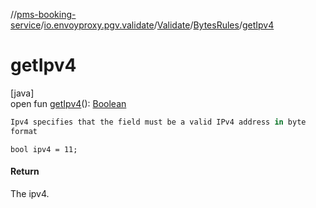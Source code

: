 //[pms-booking-service](../../../../index.md)/[io.envoyproxy.pgv.validate](../../index.md)/[Validate](../index.md)/[BytesRules](index.md)/[getIpv4](get-ipv4.md)

# getIpv4

[java]\
open fun [getIpv4](get-ipv4.md)(): [Boolean](https://kotlinlang.org/api/core/kotlin-stdlib/kotlin/-boolean/index.html)

```kotlin
Ipv4 specifies that the field must be a valid IPv4 address in byte
format

```
`bool ipv4 = 11;`

#### Return

The ipv4.
